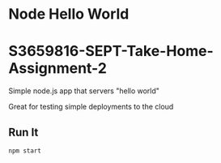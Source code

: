 # Node Hello World
# S3659816-SEPT-Take-Home-Assignment-2

Simple node.js app that servers "hello world"

Great for testing simple deployments to the cloud

## Run It

`npm start`



